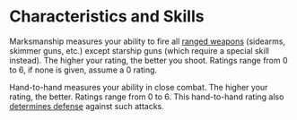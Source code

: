 # Characteristics and Skills

Marksmanship measures your ability to fire all [ranged
weapons](r230d) (sidearms, skimmer guns, etc.) except starship guns
(which require a special skill instead). The higher your rating,
the better you shoot. Ratings range from 0 to 6, if none is given,
assume a 0 rating.

Hand-to-hand measures your ability in close combat. The
higher your rating, the better. Ratings range from 0 to 6. This
hand-to-hand rating also [determines defense](r230g) against such
attacks.
